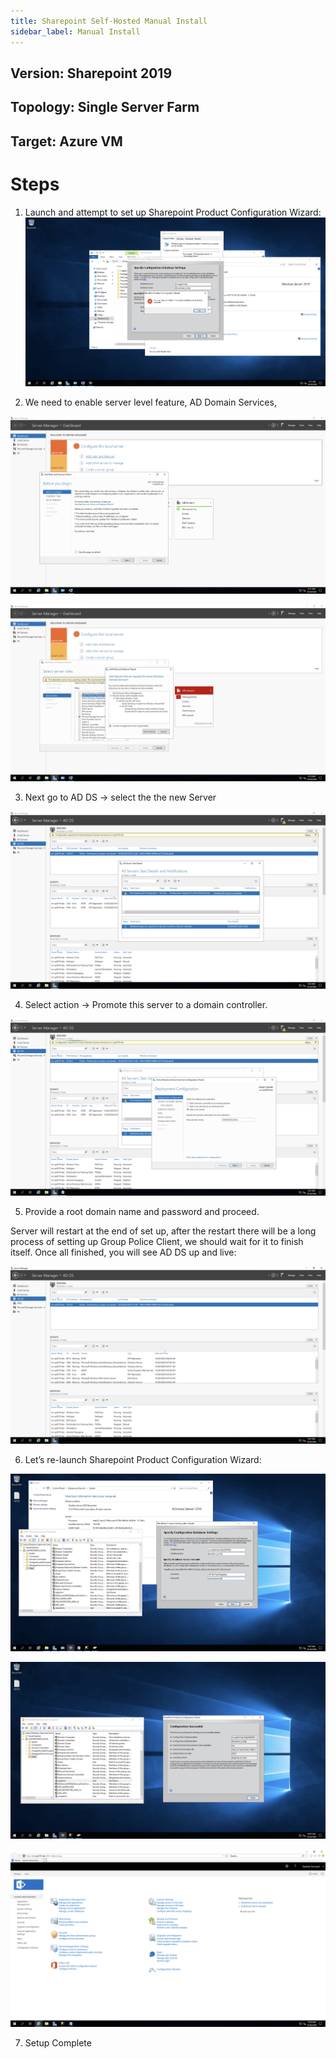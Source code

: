 ```yaml
---
title: Sharepoint Self-Hosted Manual Install
sidebar_label: Manual Install
---
```



## Version: Sharepoint 2019
## Topology: Single Server Farm
## Target: Azure VM

# Steps

1. Launch and attempt to set up Sharepoint Product Configuration Wizard:
![step 1](../../../../static/img/docs/websites/sharepoint/self-hosted/manual-install-1.png)

2. We need to enable server level feature, AD Domain Services,

![step 2](../../../../static/img/docs/websites/sharepoint/self-hosted/manual-install-2.png)

![step 3](../../../../static/img/docs/websites/sharepoint/self-hosted/manual-install-3.png)

3. Next go to AD DS → select the the new Server

![step 4](../../../../static/img/docs/websites/sharepoint/self-hosted/manual-install-4.png)

4. Select action → Promote this server to a domain controller.

![step 5](../../../../static/img/docs/websites/sharepoint/self-hosted/manual-install-5.png)

5. Provide a root domain name and password and proceed.

Server will restart at the end of set up, after the restart there will be a long process of setting up Group Police Client, we should wait for it to finish itself. Once all finished, you will see AD DS up and live:

![step 6](../../../../static/img/docs/websites/sharepoint/self-hosted/manual-install-6.png)

6. Let’s re-launch Sharepoint Product Configuration Wizard:

![step 7](../../../../static/img/docs/websites/sharepoint/self-hosted/manual-install-7.png)

![step 8](../../../../static/img/docs/websites/sharepoint/self-hosted/manual-install-8.png)

![step 9](../../../../static/img/docs/websites/sharepoint/self-hosted/manual-install-9.png)

7. Setup Complete

